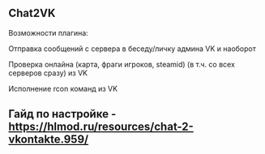 ## Chat2VK

Возможности плагина:

Отправка сообщений с сервера в беседу/личку админа VK и наоборот

Проверка онлайна (карта, фраги игроков, steamid) (в т.ч. со всех серверов сразу) из VK

Исполнение rcon команд из VK


## Гайд по настройке - https://hlmod.ru/resources/chat-2-vkontakte.959/

